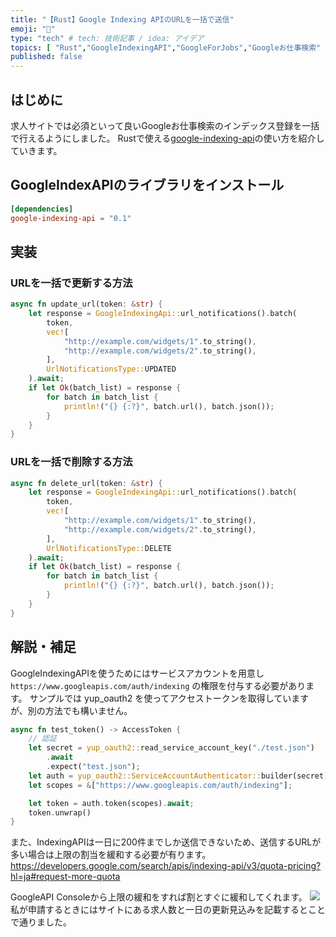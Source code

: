 ```yaml
---
title: "【Rust】Google Indexing APIのURLを一括で送信"
emoji: "🦀"
type: "tech" # tech: 技術記事 / idea: アイデア
topics: [ "Rust","GoogleIndexingAPI","GoogleForJobs","Googleお仕事検索" ]
published: false
---
```


## はじめに

求人サイトでは必須といって良いGoogleお仕事検索のインデックス登録を一括で行えるようにしました。
Rustで使える[google-indexing-api](https://crates.io/crates/google-indexing-api)の使い方を紹介していきます。

## GoogleIndexAPIのライブラリをインストール

```toml
[dependencies]
google-indexing-api = "0.1"  
```

## 実装

### URLを一括で更新する方法

```rust
async fn update_url(token: &str) {
    let response = GoogleIndexingApi::url_notifications().batch(
        token,
        vec![
            "http://example.com/widgets/1".to_string(),
            "http://example.com/widgets/2".to_string(),
        ],
        UrlNotificationsType::UPDATED
    ).await;
    if let Ok(batch_list) = response {
        for batch in batch_list {
            println!("{} {:?}", batch.url(), batch.json());
        }
    }
}
```

### URLを一括で削除する方法

```rust
async fn delete_url(token: &str) {
    let response = GoogleIndexingApi::url_notifications().batch(
        token,
        vec![
            "http://example.com/widgets/1".to_string(),
            "http://example.com/widgets/2".to_string(),
        ],
        UrlNotificationsType::DELETE
    ).await;
    if let Ok(batch_list) = response {
        for batch in batch_list {
            println!("{} {:?}", batch.url(), batch.json());
        }
    }
}
```

## 解説・補足

GoogleIndexingAPIを使うためにはサービスアカウントを用意し `https://www.googleapis.com/auth/indexing` の権限を付与する必要があります。
サンプルでは yup_oauth2 を使ってアクセストークンを取得していますが、別の方法でも構いません。

```rust
async fn test_token() -> AccessToken {
    // 認証
    let secret = yup_oauth2::read_service_account_key("./test.json")
        .await
        .expect("test.json");
    let auth = yup_oauth2::ServiceAccountAuthenticator::builder(secret).build().await.unwrap();
    let scopes = &["https://www.googleapis.com/auth/indexing"];

    let token = auth.token(scopes).await;
    token.unwrap()
}
```

また、IndexingAPIは一日に200件までしか送信できないため、送信するURLが多い場合は上限の割当を緩和する必要が有ります。
https://developers.google.com/search/apis/indexing-api/v3/quota-pricing?hl=ja#request-more-quota

GoogleAPI Consoleから上限の緩和をすれば割とすぐに緩和してくれます。
![](https://storage.googleapis.com/zenn-user-upload/222603de2260-20230914.png)
私が申請するときにはサイトにある求人数と一日の更新見込みを記載するとことで通りました。